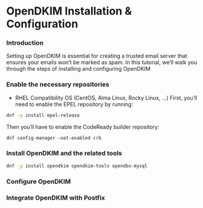 OpenDKIM Installation & Configuration
=====================================
### Introduction

Setting up OpenDKIM is essential for creating a trusted email server that ensures your emails won’t be marked as spam. In this tutorial, we’ll walk you through the steps of installing and configuring OpenDKIM

### Enable the necessary repositories
* RHEL Compatibility OS (CentOS, Alma Linux, Rocky Linux, ...)
First, you’ll need to enable the EPEL repository by running:
```sh
dnf -y install epel-release
```

Then you’ll have to enable the CodeReady builder repository:
```sh
dnf config-manager –set-enabled crb
```

### Install OpenDKIM and the related tools
```sh
dnf -y install opendkim opendkim-tools opendbx-mysql
```

### Configure OpenDKIM

### Integrate OpenDKIM with Postfix
